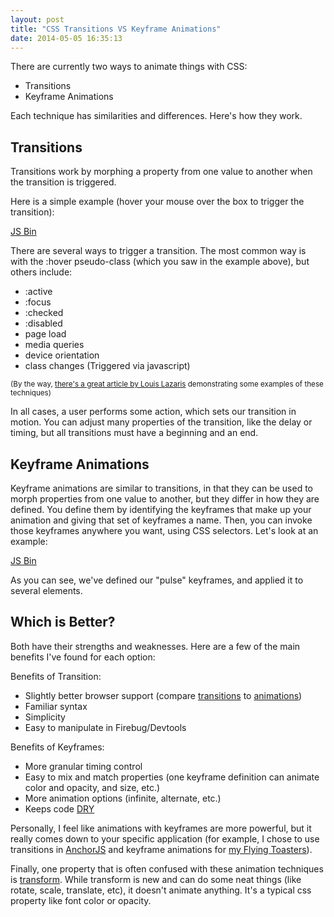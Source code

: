```yaml
---
layout: post
title: "CSS Transitions VS Keyframe Animations"
date: 2014-05-05 16:35:13
---
```


There are currently two ways to animate things with CSS:

*   Transitions
*   Keyframe Animations

Each technique has similarities and differences. Here's how they work.

## Transitions

Transitions work by morphing a property from one value to another when the transition is triggered.

Here is a simple example (hover your mouse over the box to trigger the transition):

<a class="jsbin-embed" href="http://jsbin.com/jesafeso/1/embed?html,css,output">JS Bin</a>

There are several ways to trigger a transition. The most common way is with the :hover pseudo-class (which you saw in the example above), but others include:

*   :active
*   :focus
*   :checked
*   :disabled
*   page load
*   media queries
*   device orientation
*   class changes (Triggered via javascript)

<small>(By the way, <a href="http://www.impressivewebs.com/css3-transitions-without-hover/" target="_blank" title="CSS3 Transitions without :hover">there's a great article by Louis Lazaris</a> demonstrating some examples of these techniques)</small>

In all cases, a user performs some action, which sets our transition in motion. You can adjust many properties of the transition, like the delay or timing, but all transitions must have a beginning and an end.

## Keyframe Animations

Keyframe animations are similar to transitions, in that they can be used to morph properties from one value to another, but they differ in how they are defined. You define them by identifying the keyframes that make up your animation and giving that set of keyframes a name. Then, you can invoke those keyframes anywhere you want, using CSS selectors. Let's look at an example:

<a class="jsbin-embed" href="http://jsbin.com/mujebelo/1/embed">JS Bin</a>

As you can see, we've defined our "pulse" keyframes, and applied it to several elements.

## Which is Better?

Both have their strengths and weaknesses. Here are a few of the main benefits I've found for each option:

Benefits of Transition:

*   Slightly better browser support (compare [transitions][1] to [animations][2])
*   Familiar syntax
*   Simplicity
*   Easy to manipulate in Firebug/Devtools

 [1]: http://caniuse.com/css-transitions
 [2]: http://caniuse.com/css-animation

Benefits of Keyframes:

*   More granular timing control
*   Easy to mix and match properties (one keyframe definition can animate color and opacity, and size, etc.)
*   More animation options (infinite, alternate, etc.)
*   Keeps code [DRY][3]

 [3]: http://en.wikipedia.org/wiki/Don't_repeat_yourself

Personally, I feel like animations with keyframes are more powerful, but it really comes down to your specific application (for example, I chose to use transitions in [AnchorJS][4] and keyframe animations for [my Flying Toasters][5]).

 [4]: http://www.bryanbraun.com/2014/01/19/anchorjs
 [5]: http://www.bryanbraun.com/2014/03/15/how-i-rebuilt-flying-toasters-using-only-css-animations

Finally, one property that is often confused with these animation techniques is [transform][6]. While transform is new and can do some neat things (like rotate, scale, translate, etc), it doesn't animate anything. It's a typical css property like font color or opacity.

 [6]: http://docs.webplatform.org/wiki/css/properties/transform